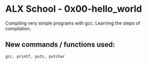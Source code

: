 # ALX School - 0x00-hello_world
Compiling very simple programs with gcc. Learning the steps of compilation.
## New commands / functions used:
``gcc, printf, puts, putchar``
